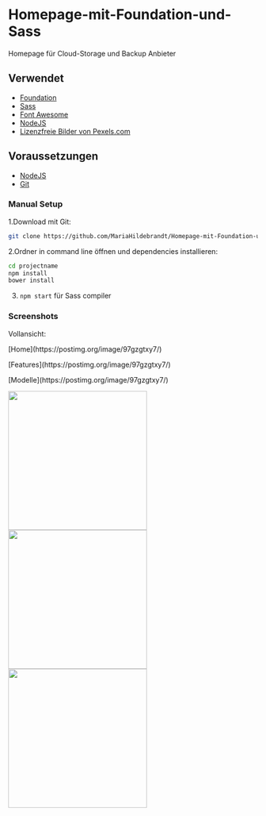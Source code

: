 # Homepage-mit-Foundation-und-Sass
Homepage für Cloud-Storage und Backup Anbieter 

## Verwendet
- [Foundation](http://foundation.zurb.com/)
- [Sass](http://foundation.zurb.com/sites/docs/v/5.5.3/sass.html)
- [Font Awesome](http://fontawesome.io/)
- [NodeJS](https://nodejs.org/en/) 
- [Lizenzfreie Bilder von Pexels.com](https://nodejs.org/en/) 

## Voraussetzungen

- [NodeJS](https://nodejs.org/en/) 
- [Git](https://git-scm.com/)


### Manual Setup

1.Download mit Git:

```bash
git clone https://github.com/MariaHildebrandt/Homepage-mit-Foundation-und-Sass projectname
```
2.Ordner in command line öffnen und dependencies installieren:

```bash
cd projectname
npm install
bower install
```

3. `npm start` für Sass compiler

### Screenshots

<p>Vollansicht:</p>
<p>[Home](https://postimg.org/image/97gzgtxy7/)</p>
<p>[Features](https://postimg.org/image/97gzgtxy7/)</p>
<p>[Modelle](https://postimg.org/image/97gzgtxy7/)</p>

<p align="left">
  <img src="https://s19.postimg.org/wkf0zce1v/home.png"/  width="280">
  <img src="https://s19.postimg.org/72wmfqwbn/features.png"/  width="280">
  <img src="https://s19.postimg.org/jk7vgngv7/modelle.png"/  width="280">
</p>
